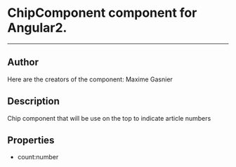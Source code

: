 # ChipComponent component for Angular2. 
*** 
## Author 
 Here are the creators of the component: Maxime Gasnier
## Description 
 Chip component that will be use on the top to indicate article numbers
## Properties 
- count:number

